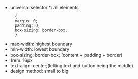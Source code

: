 - universal selector \*: all elements
  ```
    {
    margin: 0;
    padding: 0;
    box-sizing: border-box;
    }
  ```
- max-width: highest boundary
- min-width: lowest boundary
- box-sizing: border-box; (content + padding + border)
- 1rem: 16px
- text-align: center;(letting text and button being the middle)
- design method: small to big
